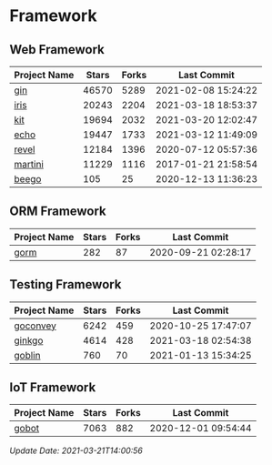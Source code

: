 # Framework

## Web Framework
| Project Name | Stars | Forks | Last Commit |
| ------------ | ----- | ----- | ----------- |
| [gin](https://github.com/gin-gonic/gin) | 46570 | 5289 | 2021-02-08 15:24:22 |
| [iris](https://github.com/kataras/iris) | 20243 | 2204 | 2021-03-18 18:53:37 |
| [kit](https://github.com/go-kit/kit) | 19694 | 2032 | 2021-03-20 12:02:47 |
| [echo](https://github.com/labstack/echo) | 19447 | 1733 | 2021-03-12 11:49:09 |
| [revel](https://github.com/revel/revel) | 12184 | 1396 | 2020-07-12 05:57:36 |
| [martini](https://github.com/go-martini/martini) | 11229 | 1116 | 2017-01-21 21:58:54 |
| [beego](https://github.com/astaxie/beego) | 105 | 25 | 2020-12-13 11:36:23 |

## ORM Framework
| Project Name | Stars | Forks | Last Commit |
| ------------ | ----- | ----- | ----------- |
| [gorm](https://github.com/jinzhu/gorm) | 282 | 87 | 2020-09-21 02:28:17 |

## Testing Framework
| Project Name | Stars | Forks | Last Commit |
| ------------ | ----- | ----- | ----------- |
| [goconvey](https://github.com/smartystreets/goconvey) | 6242 | 459 | 2020-10-25 17:47:07 |
| [ginkgo](https://github.com/onsi/ginkgo) | 4614 | 428 | 2021-03-18 02:54:38 |
| [goblin](https://github.com/franela/goblin) | 760 | 70 | 2021-01-13 15:34:25 |

## IoT Framework
| Project Name | Stars | Forks | Last Commit |
| ------------ | ----- | ----- | ----------- |
| [gobot](https://github.com/hybridgroup/gobot) | 7063 | 882 | 2020-12-01 09:54:44 |

*Update Date: 2021-03-21T14:00:56*
